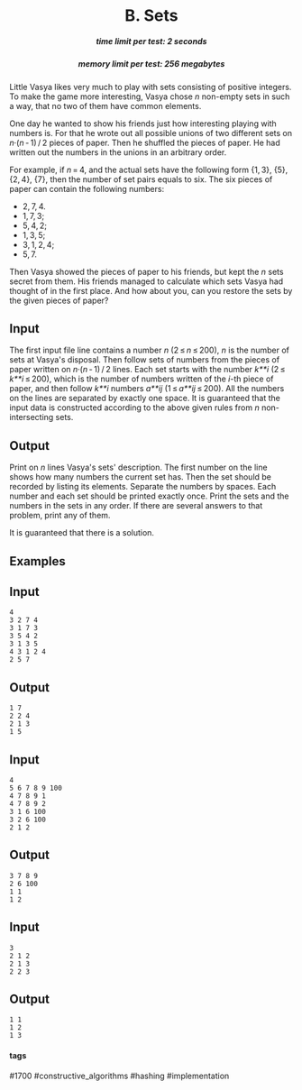 <h1 style='text-align: center;'> B. Sets</h1>

<h5 style='text-align: center;'>time limit per test: 2 seconds</h5>
<h5 style='text-align: center;'>memory limit per test: 256 megabytes</h5>

Little Vasya likes very much to play with sets consisting of positive integers. To make the game more interesting, Vasya chose *n* non-empty sets in such a way, that no two of them have common elements.

One day he wanted to show his friends just how interesting playing with numbers is. For that he wrote out all possible unions of two different sets on *n*·(*n* - 1) / 2 pieces of paper. Then he shuffled the pieces of paper. He had written out the numbers in the unions in an arbitrary order.

For example, if *n* = 4, and the actual sets have the following form {1, 3}, {5}, {2, 4}, {7}, then the number of set pairs equals to six. The six pieces of paper can contain the following numbers: 

* 2, 7, 4.
* 1, 7, 3;
* 5, 4, 2;
* 1, 3, 5;
* 3, 1, 2, 4;
* 5, 7.

Then Vasya showed the pieces of paper to his friends, but kept the *n* sets secret from them. His friends managed to calculate which sets Vasya had thought of in the first place. And how about you, can you restore the sets by the given pieces of paper?

## Input

The first input file line contains a number *n* (2 ≤ *n* ≤ 200), *n* is the number of sets at Vasya's disposal. Then follow sets of numbers from the pieces of paper written on *n*·(*n* - 1) / 2 lines. Each set starts with the number *k**i* (2 ≤ *k**i* ≤ 200), which is the number of numbers written of the *i*-th piece of paper, and then follow *k**i* numbers *a**ij* (1 ≤ *a**ij* ≤ 200). All the numbers on the lines are separated by exactly one space. It is guaranteed that the input data is constructed according to the above given rules from *n* non-intersecting sets.

## Output

Print on *n* lines Vasya's sets' description. The first number on the line shows how many numbers the current set has. Then the set should be recorded by listing its elements. Separate the numbers by spaces. Each number and each set should be printed exactly once. Print the sets and the numbers in the sets in any order. If there are several answers to that problem, print any of them.

It is guaranteed that there is a solution.

## Examples

## Input


```
4  
3 2 7 4  
3 1 7 3  
3 5 4 2  
3 1 3 5  
4 3 1 2 4  
2 5 7  

```
## Output


```
1 7   
2 2 4   
2 1 3   
1 5   

```
## Input


```
4  
5 6 7 8 9 100  
4 7 8 9 1  
4 7 8 9 2  
3 1 6 100  
3 2 6 100  
2 1 2  

```
## Output


```
3 7 8 9   
2 6 100   
1 1   
1 2   

```
## Input


```
3  
2 1 2  
2 1 3  
2 2 3  

```
## Output


```
1 1   
1 2   
1 3   

```


#### tags 

#1700 #constructive_algorithms #hashing #implementation 